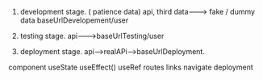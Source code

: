 1. development stage. ( patience data)
   api, third data---> fake / dummy data
   baseUrlDevelopement/user

2. testing stage.
   api--->baseUrlTesting/user

3. deployment stage.
   api-->realAPi-->baseUrlDeployment.

component
useState
useEffect()
useRef
routes
links
navigate
deployment
